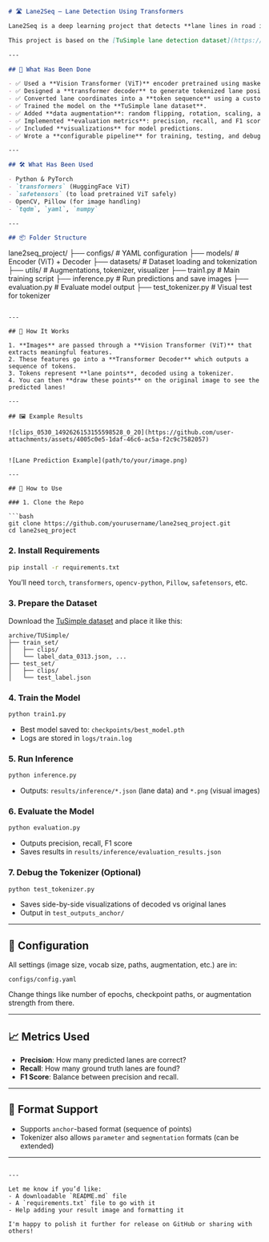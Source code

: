 

```markdown
# 🛣️ Lane2Seq – Lane Detection Using Transformers

Lane2Seq is a deep learning project that detects **lane lines in road images** using a special kind of model called a **transformer**. Instead of detecting lanes as pixel maps, this model **predicts a sequence of tokens** (like how language models predict text) to represent lane positions.

This project is based on the [TuSimple lane detection dataset](https://github.com/TuSimple/tusimple-benchmark) and uses a **Vision Transformer (ViT)** to understand the image and a transformer decoder to output the lane information as a sequence.

---

## 🧠 What Has Been Done

- ✅ Used a **Vision Transformer (ViT)** encoder pretrained using masked autoencoding.
- ✅ Designed a **transformer decoder** to generate tokenized lane positions.
- ✅ Converted lane coordinates into a **token sequence** using a custom tokenizer.
- ✅ Trained the model on the **TuSimple lane dataset**.
- ✅ Added **data augmentation**: random flipping, rotation, scaling, and translation.
- ✅ Implemented **evaluation metrics**: precision, recall, and F1 score.
- ✅ Included **visualizations** for model predictions.
- ✅ Wrote a **configurable pipeline** for training, testing, and debugging.

---

## 🛠️ What Has Been Used

- Python & PyTorch
- `transformers` (HuggingFace ViT)
- `safetensors` (to load pretrained ViT safely)
- OpenCV, Pillow (for image handling)
- `tqdm`, `yaml`, `numpy`

---

## 📦 Folder Structure

```

lane2seq\_project/
├── configs/           # YAML configuration
├── models/            # Encoder (ViT) + Decoder
├── datasets/          # Dataset loading and tokenization
├── utils/             # Augmentations, tokenizer, visualizer
├── train1.py          # Main training script
├── inference.py       # Run predictions and save images
├── evaluation.py      # Evaluate model output
├── test\_tokenizer.py  # Visual test for tokenizer

````

---

## 🧪 How It Works

1. **Images** are passed through a **Vision Transformer (ViT)** that extracts meaningful features.
2. These features go into a **Transformer Decoder** which outputs a sequence of tokens.
3. Tokens represent **lane points**, decoded using a tokenizer.
4. You can then **draw these points** on the original image to see the predicted lanes!

---

## 🖼️ Example Results

![clips_0530_1492626153155598528_0_20](https://github.com/user-attachments/assets/4005c0e5-1daf-46c6-ac5a-f2c9c7582057)


![Lane Prediction Example](path/to/your/image.png)

---

## 🚀 How to Use

### 1. Clone the Repo

```bash
git clone https://github.com/yourusername/lane2seq_project.git
cd lane2seq_project
````

### 2. Install Requirements

```bash
pip install -r requirements.txt
```

You’ll need `torch`, `transformers`, `opencv-python`, `Pillow`, `safetensors`, etc.

### 3. Prepare the Dataset

Download the [TuSimple dataset](https://github.com/TuSimple/tusimple-benchmark/issues/3) and place it like this:

```
archive/TUSimple/
├── train_set/
│   ├── clips/
│   └── label_data_0313.json, ...
├── test_set/
│   ├── clips/
│   └── test_label.json
```

### 4. Train the Model

```bash
python train1.py
```

* Best model saved to: `checkpoints/best_model.pth`
* Logs are stored in `logs/train.log`

### 5. Run Inference

```bash
python inference.py
```

* Outputs: `results/inference/*.json` (lane data) and `*.png` (visual images)

### 6. Evaluate the Model

```bash
python evaluation.py
```

* Outputs precision, recall, F1 score
* Saves results in `results/inference/evaluation_results.json`

### 7. Debug the Tokenizer (Optional)

```bash
python test_tokenizer.py
```

* Saves side-by-side visualizations of decoded vs original lanes
* Output in `test_outputs_anchor/`

---

## 📌 Configuration

All settings (image size, vocab size, paths, augmentation, etc.) are in:

```
configs/config.yaml
```

Change things like number of epochs, checkpoint paths, or augmentation strength from there.

---

## 📈 Metrics Used

* **Precision**: How many predicted lanes are correct?
* **Recall**: How many ground truth lanes are found?
* **F1 Score**: Balance between precision and recall.

---

## 🧩 Format Support

* Supports `anchor`-based format (sequence of points)
* Tokenizer also allows `parameter` and `segmentation` formats (can be extended)

---





```

---

Let me know if you’d like:
- A downloadable `README.md` file
- A `requirements.txt` file to go with it
- Help adding your result image and formatting it

I'm happy to polish it further for release on GitHub or sharing with others!
```
